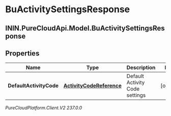 # BuActivitySettingsResponse

## ININ.PureCloudApi.Model.BuActivitySettingsResponse

## Properties

|Name | Type | Description | Notes|
|------------ | ------------- | ------------- | -------------|
| **DefaultActivityCode** | [**ActivityCodeReference**](ActivityCodeReference) | Default Activity Code settings | [optional] |



_PureCloudPlatform.Client.V2 237.0.0_
